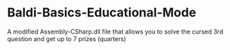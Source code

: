 # Baldi-Basics-Educational-Mode
A modified Assembly-CSharp.dll file that allows you to solve the cursed 3rd question and get up to 7 prizes (quarters)
